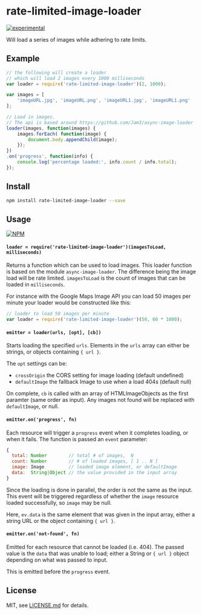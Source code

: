 # rate-limited-image-loader

[![experimental](http://badges.github.io/stability-badges/dist/experimental.svg)](http://github.com/badges/stability-badges)

Will load a series of images while adhering to rate limits.

## Example
```javascript
// the following will create a loader 
// which will load 2 images every 1000 milliseconds
var loader = require('rate-limited-image-loader')(2, 1000);

var images = [
    'imageURL.jpg', 'imageURL.png', 'imageURL1.jpg', 'imageURL1.png'
];

// Load in images.
// The api is based around https://github.com/Jam3/async-image-loader
loader(images, function(images) {
    images.forEach( function(image) {
        document.body.appendChild(image);
    });
})
.on('progress', function(info) {
    console.log('percentage loaded:', info.count / info.total);
});
```

## Install

```sh
npm install rate-limited-image-loader --save
```

## Usage

[![NPM](https://nodei.co/npm/rate-limited-image-loader.png)](https://www.npmjs.com/package/rate-limited-image-loader)

#### `loader = require('rate-limited-image-loader')(imagesToLoad, milliseconds)`

Returns a function which can be used to load images. This loader function is based on the module `async-image-loader`. The difference being the image load will be rate limited. `imagesToLoad` is the count of images that can be loaded in `milliseconds`.

For instance with the Google Maps Image API you can load 50 images per minute your loader would be constructed like this:
```javascript
// loader to load 50 images per minute
var loader = require('rate-limited-image-loader')(50, 60 * 1000);
```

#### `emitter = loader(urls, [opt], [cb])`

Starts loading the specified `urls`. Elements in the `urls` array can either be strings, or objects containing `{ url }`.

The `opt` settings can be:

- `crossOrigin` the CORS setting for image loading (default undefined)
- `defaultImage` the fallback Image to use when a load 404s (default null) 

On complete, `cb` is called with an array of HTMLImageObjects as the first paramter (same order as input). Any images not found will be replaced with `defaultImage`, or null.

#### `emitter.on('progress', fn)`

Each resource will trigger a `progress` event when it completes loading, or when it fails. The function is passed an `event` parameter:

```js
{
  total: Number        // total # of images,  N
  count: Number        // # of loaded images, [ 1 .. N ]
  image: Image         // loaded image element, or defaultImage
  data:  String|Object // the value provided in the input array
}
```

Since the loading is done in parallel, the order is not the same as the input. This event will be triggered regardless of whether the `image` resource loaded successfully, so `image` may be null.

Here, `ev.data` is the same element that was given in the input array, either a string URL or the object containing `{ url }`.

#### `emitter.on('not-found', fn)`

Emitted for each resource that cannot be loaded (i.e. 404). The passed value is the `data` that was unable to load; either a String or `{ url }` object depending on what was passed to input.

This is emitted before the `progress` event.


## License

MIT, see [LICENSE.md](http://github.com/Jam3/rate-limited-image-loader/blob/master/LICENSE.md) for details.
